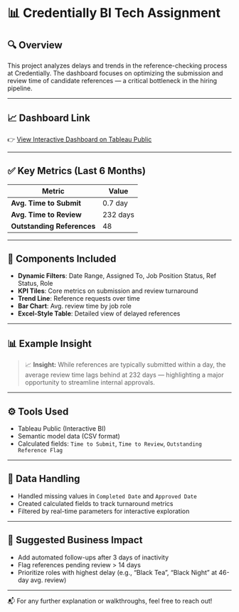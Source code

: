 # 📊 Credentially BI Tech Assignment

## 🔍 Overview
This project analyzes delays and trends in the reference-checking process at Credentially. The dashboard focuses on optimizing the submission and review time of candidate references — a critical bottleneck in the hiring pipeline.

---

## 📈 Dashboard Link  
👉 [View Interactive Dashboard on Tableau Public](https://public.tableau.com/views/ReferenceTurnaroundDashboard/ReferenceTurnaroundDashboard)

---

## ✅ Key Metrics (Last 6 Months)

| Metric                     | Value |
|----------------------------|-------|
| **Avg. Time to Submit**    | 0.7 day |
| **Avg. Time to Review**    | 232 days |
| **Outstanding References** | 48 |

---

## 📌 Components Included

- **Dynamic Filters**: Date Range, Assigned To, Job Position Status, Ref Status, Role  
- **KPI Tiles**: Core metrics on submission and review turnaround
- **Trend Line**: Reference requests over time
- **Bar Chart**: Avg. review time by job role
- **Excel-Style Table**: Detailed view of delayed references

---

## 📊 Example Insight

> 📈 **Insight:** While references are typically submitted within a day, the average review time lags behind at 232 days — highlighting a major opportunity to streamline internal approvals.

---

## ⚙️ Tools Used

- Tableau Public (Interactive BI)
- Semantic model data (CSV format)
- Calculated fields: `Time to Submit`, `Time to Review`, `Outstanding Reference Flag`

---

## 📁 Data Handling

- Handled missing values in `Completed Date` and `Approved Date`
- Created calculated fields to track turnaround metrics
- Filtered by real-time parameters for interactive exploration

---

## 🧠 Suggested Business Impact

- Add automated follow-ups after 3 days of inactivity
- Flag references pending review > 14 days
- Prioritize roles with highest delay (e.g., “Black Tea”, “Black Night” at 46-day avg. review)

---

📬 For any further explanation or walkthroughs, feel free to reach out!
